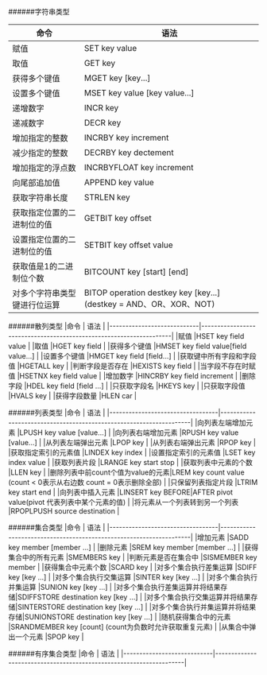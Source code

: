 ######字符串类型

|命令                        |                                语法                                |
|----------------------------|--------------------------------------------------------------------|
|赋值                        |SET key value                                                       |
|取值                        |GET key                                                             |
|获得多个键值                |MGET key [key...]                                                   |
|设置多个键值                |MSET key value [key value...]                                       |
|递增数字                    |INCR key                                                            |
|递减数字                    |DECR key                                                            |
|增加指定的整数              |INCRBY key increment                                                |
|减少指定的整数              |DECRBY key dectement                                                |
|增加指定的浮点数            |INCRBYFLOAT key increment                                           |
|向尾部追加值                |APPEND key value                                                    |
|获取字符串长度              |STRLEN key                                                          | 
|获取指定位置的二进制位的值  |GETBIT key offset                                                   |
|设置指定位置的二进制位的值  |SETBIT key offset value                                             |
|获取值是1的二进制位个数     |BITCOUNT key [start] [end]                                          |
|对多个字符串类型键进行位运算|BITOP operation destkey key [key...] \(destkey = AND、OR、XOR、NOT\)|

######散列类型
|命令                        |                                语法                                |
|----------------------------|--------------------------------------------------------------------|
|赋值                        |HSET key field value                                                |
|取值                        |HGET key field                                                      |
|获得多个键值                |HMSET key field value[field value...]                               |
|设置多个键值                |HMGET key field [field...]                                          |
|获取键中所有字段和字段值    |HGETALL key                                                         |
|判断字段是否存在            |HEXISTS key field                                                   |
|当字段不存在时赋值          |HSETNX key field value                                              |
|增加数字                    |HINCRBY key field increment                                         |
|删除字段                    |HDEL key field [field ...]                                          |
|只获取字段名                |HKEYS key                                                           |
|只获取字段值                |HVALS key                                                           |
|获得字段数量                |HLEN car                                                            |


######列表类型
|命令                              |                                语法                                |
|----------------------------------|--------------------------------------------------------------------|
|向列表左端增加元素                |LPUSH key value [value...]                                          |
|向列表右端增加元素                |RPUSH key value [value...]                                          |
|从列表左端弹出元素                |LPOP  key                                                           |
|从列表右端弹出元素                |RPOP  key                                                           |
|获取指定索引的元素值              |LINDEX key index                                                    |
|设置指定索引的元素值              |LSET key index value                                                |
|获取列表片段                      |LRANGE key start stop                                               |
|获取列表中元素的个数              |LLEN  key                                                           |
|删除列表中前count个值为value的元素|LREM  key count value (count < 0表示从右边数 count = 0表示删除全部) |
|只保留列表指定片段                |LTRIM key start end                                                 |
|向列表中插入元素                  |LINSERT key BEFORE|AFTER pivot value(pivot 代表列表中某个元素的值)  |
|将元素从一个列表转到另一个列表    |RPOPLPUSH source destination                                        |

######集合类型
|命令                              |                                语法                                |
|----------------------------------|--------------------------------------------------------------------|
|增加元素                          |SADD key member [member ...]                                        |
|删除元素                          |SREM key member [member ...]                                        |
|获得集合中的所有元素              |SMEMBERS key                                                        |
|判断元素是否在集合中              |SISMEMBER key member                                                |
|获得集合中元素个数                |SCARD key                                                           |
|对多个集合执行差集运算            |SDIFF key [key ...]                                                 |
|对多个集合执行交集运算            |SINTER key [key ...]                                                |
|对多个集合执行并集运算            |SUNION key [key ...]                                                |
|对多个集合执行差集运算并将结果存储|SDIFFSTORE destination key [key ...]                                |
|对多个集合执行交集运算并将结果存储|SINTERSTORE destination key [key ...]                               |
|对多个集合执行并集运算并将结果存储|SUNIONSTORE destination key [key ...]                               |
|随机获得集合中的元素              |SRANDMEMBER key [count] \(count为负数时允许获取重复元素\)           |
|从集合中弹出一个元素              |SPOP key                                                            |

######有序集合类型
|命令                        |                                语法                                |
|----------------------------|--------------------------------------------------------------------|
